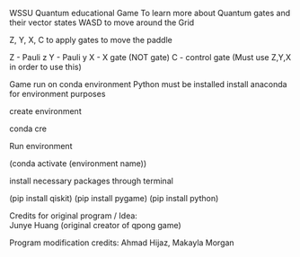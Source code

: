WSSU Quantum educational Game
To learn more about Quantum gates and their vector states
 WASD to move around the Grid

 Z, Y, X, C to apply gates to move the paddle

 Z - Pauli z
 Y - Pauli y
 X - X gate (NOT gate)
 C - control gate (Must use Z,Y,X in order to use this)

Game run on conda environment
Python must be installed
install anaconda for environment purposes

create environment

conda cre

Run environment 

(conda activate (environment name))

install necessary packages through terminal

(pip install qiskit)
(pip install pygame)
(pip install python)



Credits for original program / Idea:  
Junye Huang (original creator of qpong game)

Program modification credits: 
Ahmad Hijaz,
Makayla Morgan
